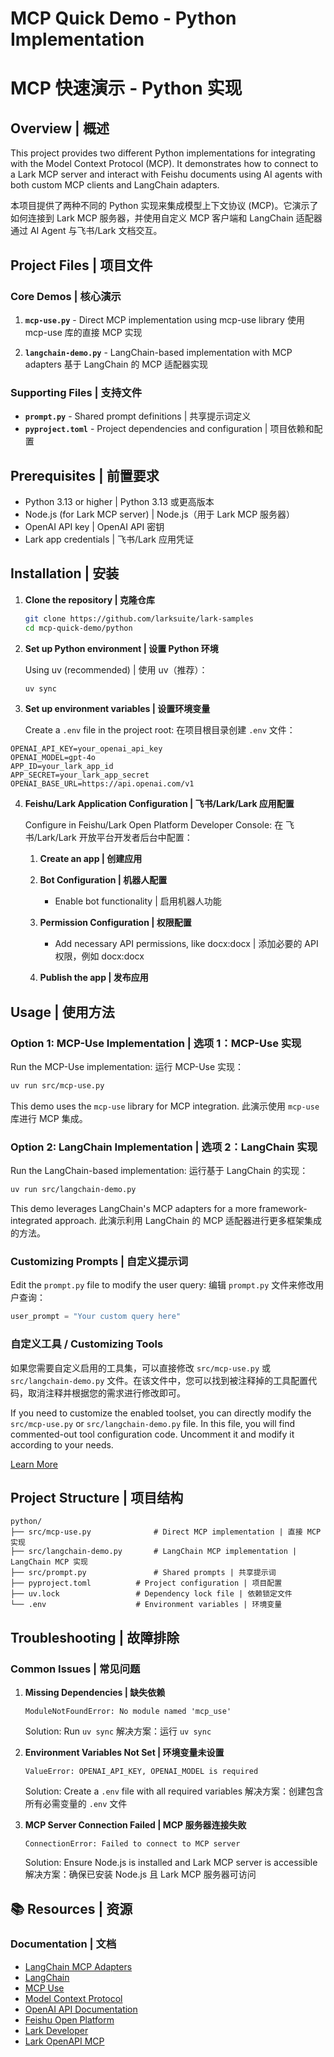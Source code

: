 # MCP Quick Demo - Python Implementation

# MCP 快速演示 - Python 实现

## Overview | 概述

This project provides two different Python implementations for integrating with the Model Context Protocol (MCP). It demonstrates how to connect to a Lark MCP server and interact with Feishu documents using AI agents with both custom MCP clients and LangChain adapters.

本项目提供了两种不同的 Python 实现来集成模型上下文协议 (MCP)。它演示了如何连接到 Lark MCP 服务器，并使用自定义 MCP 客户端和 LangChain 适配器通过 AI Agent 与飞书/Lark 文档交互。

## Project Files | 项目文件

### Core Demos | 核心演示

1. **`mcp-use.py`** - Direct MCP implementation using mcp-use library
   使用 mcp-use 库的直接 MCP 实现

2. **`langchain-demo.py`** - LangChain-based implementation with MCP adapters
   基于 LangChain 的 MCP 适配器实现

### Supporting Files | 支持文件

- **`prompt.py`** - Shared prompt definitions | 共享提示词定义
- **`pyproject.toml`** - Project dependencies and configuration | 项目依赖和配置

## Prerequisites | 前置要求

- Python 3.13 or higher | Python 3.13 或更高版本
- Node.js (for Lark MCP server) | Node.js（用于 Lark MCP 服务器）
- OpenAI API key | OpenAI API 密钥
- Lark app credentials | 飞书/Lark 应用凭证

## Installation | 安装

1.  **Clone the repository | 克隆仓库**

    ```bash
    git clone https://github.com/larksuite/lark-samples
    cd mcp-quick-demo/python
    ```

2.  **Set up Python environment | 设置 Python 环境**

    Using uv (recommended) | 使用 uv（推荐）：

    ```bash
    uv sync
    ```

3.  **Set up environment variables | 设置环境变量**

    Create a `.env` file in the project root:
    在项目根目录创建 `.env` 文件：

   ```env
   OPENAI_API_KEY=your_openai_api_key
   OPENAI_MODEL=gpt-4o
   APP_ID=your_lark_app_id
   APP_SECRET=your_lark_app_secret
   OPENAI_BASE_URL=https://api.openai.com/v1
   ```

4.  **Feishu/Lark Application Configuration | 飞书/Lark/Lark 应用配置**

    Configure in Feishu/Lark Open Platform Developer Console:
    在 飞书/Lark/Lark 开放平台开发者后台中配置：

    1. **Create an app | 创建应用**
    2. **Bot Configuration | 机器人配置**

       - Enable bot functionality | 启用机器人功能

    3. **Permission Configuration | 权限配置**

       - Add necessary API permissions, like docx:docx | 添加必要的 API 权限，例如 docx:docx

    4. **Publish the app | 发布应用**

## Usage | 使用方法

### Option 1: MCP-Use Implementation | 选项 1：MCP-Use 实现

Run the MCP-Use implementation:
运行 MCP-Use 实现：

```bash
uv run src/mcp-use.py
```

This demo uses the `mcp-use` library for MCP integration.
此演示使用 `mcp-use` 库进行 MCP 集成。

### Option 2: LangChain Implementation | 选项 2：LangChain 实现

Run the LangChain-based implementation:
运行基于 LangChain 的实现：

```bash
uv run src/langchain-demo.py
```

This demo leverages LangChain's MCP adapters for a more framework-integrated approach.
此演示利用 LangChain 的 MCP 适配器进行更多框架集成的方法。

### Customizing Prompts | 自定义提示词

Edit the `prompt.py` file to modify the user query:
编辑 `prompt.py` 文件来修改用户查询：

```python
user_prompt = "Your custom query here"
```

### 自定义工具 / Customizing Tools

如果您需要自定义启用的工具集，可以直接修改 `src/mcp-use.py` 或 `src/langchain-demo.py` 文件。在该文件中，您可以找到被注释掉的工具配置代码，取消注释并根据您的需求进行修改即可。

If you need to customize the enabled toolset, you can directly modify the `src/mcp-use.py` or `src/langchain-demo.py` file. In this file, you will find commented-out tool configuration code. Uncomment it and modify it according to your needs.

[Learn More](https://open.feishu.cn/document/uAjLw4CM/ukTMukTMukTM/mcp_integration/advanced-configuration#74738783)

## Project Structure | 项目结构

```
python/
├── src/mcp-use.py              # Direct MCP implementation | 直接 MCP 实现
├── src/langchain-demo.py       # LangChain MCP implementation | LangChain MCP 实现
├── src/prompt.py               # Shared prompts | 共享提示词
├── pyproject.toml          # Project configuration | 项目配置
├── uv.lock                 # Dependency lock file | 依赖锁定文件
└── .env                    # Environment variables | 环境变量
```

## Troubleshooting | 故障排除

### Common Issues | 常见问题

1. **Missing Dependencies | 缺失依赖**

   ```
   ModuleNotFoundError: No module named 'mcp_use'
   ```

   Solution: Run `uv sync`
   解决方案：运行 `uv sync`

2. **Environment Variables Not Set | 环境变量未设置**

   ```
   ValueError: OPENAI_API_KEY, OPENAI_MODEL is required
   ```

   Solution: Create a `.env` file with all required variables
   解决方案：创建包含所有必需变量的 `.env` 文件

3. **MCP Server Connection Failed | MCP 服务器连接失败**
   ```
   ConnectionError: Failed to connect to MCP server
   ```
   Solution: Ensure Node.js is installed and Lark MCP server is accessible
   解决方案：确保已安装 Node.js 且 Lark MCP 服务器可访问

## 📚 Resources | 资源

### Documentation | 文档

- [LangChain MCP Adapters](https://github.com/langchain-ai/langchain-mcp-adapters)
- [LangChain](https://python.langchain.com/docs/)
- [MCP Use](https://mcp-use.com)
- [Model Context Protocol](https://modelcontextprotocol.io/introduction)
- [OpenAI API Documentation](https://platform.openai.com/docs)
- [Feishu Open Platform](https://open.feishu.cn/)
- [Lark Developer](https://open.larksuite.com/)
- [Lark OpenAPI MCP](https://github.com/larksuite/lark-openapi-mcp)

